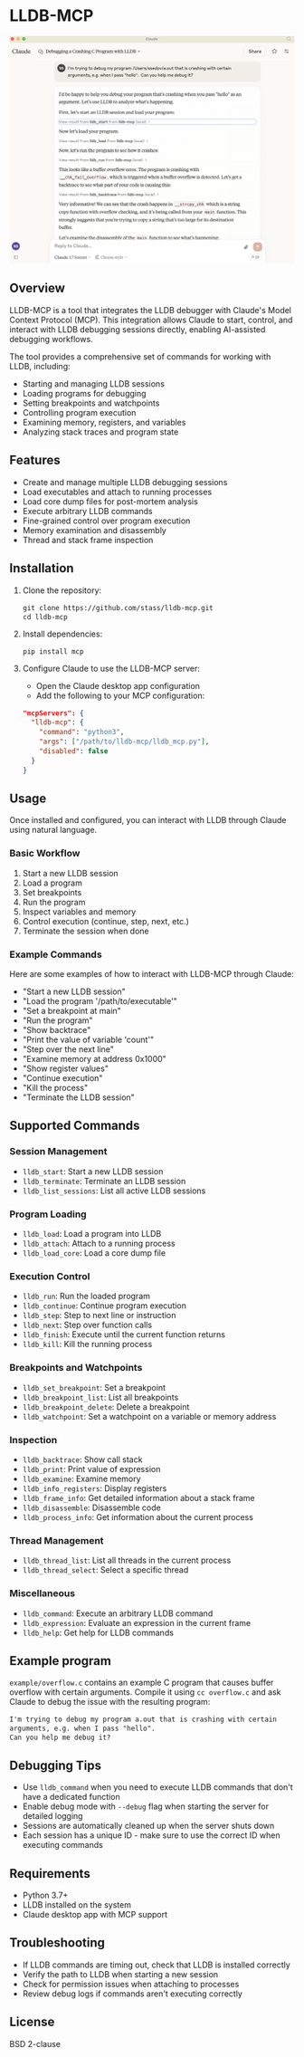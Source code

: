 # LLDB-MCP

![Screenshot](screenshot.png)

## Overview

LLDB-MCP is a tool that integrates the LLDB debugger with Claude's Model Context Protocol (MCP). This integration allows Claude to start, control, and interact with LLDB debugging sessions directly, enabling AI-assisted debugging workflows.

The tool provides a comprehensive set of commands for working with LLDB, including:
- Starting and managing LLDB sessions
- Loading programs for debugging
- Setting breakpoints and watchpoints
- Controlling program execution
- Examining memory, registers, and variables
- Analyzing stack traces and program state

## Features

- Create and manage multiple LLDB debugging sessions
- Load executables and attach to running processes
- Load core dump files for post-mortem analysis
- Execute arbitrary LLDB commands
- Fine-grained control over program execution
- Memory examination and disassembly
- Thread and stack frame inspection

## Installation

1. Clone the repository:
   ```
   git clone https://github.com/stass/lldb-mcp.git
   cd lldb-mcp
   ```

2. Install dependencies:
   ```
   pip install mcp
   ```

3. Configure Claude to use the LLDB-MCP server:
   - Open the Claude desktop app configuration
   - Add the following to your MCP configuration:
   ```json
   "mcpServers": {
     "lldb-mcp": {
       "command": "python3",
       "args": ["/path/to/lldb-mcp/lldb_mcp.py"],
       "disabled": false
     }
   }
   ```

## Usage

Once installed and configured, you can interact with LLDB through Claude using natural language.

### Basic Workflow

1. Start a new LLDB session
2. Load a program
3. Set breakpoints
4. Run the program
5. Inspect variables and memory
6. Control execution (continue, step, next, etc.)
7. Terminate the session when done

### Example Commands

Here are some examples of how to interact with LLDB-MCP through Claude:

- "Start a new LLDB session"
- "Load the program '/path/to/executable'"
- "Set a breakpoint at main"
- "Run the program"
- "Show backtrace"
- "Print the value of variable 'count'"
- "Step over the next line"
- "Examine memory at address 0x1000"
- "Show register values"
- "Continue execution"
- "Kill the process"
- "Terminate the LLDB session"

## Supported Commands

### Session Management
- `lldb_start`: Start a new LLDB session
- `lldb_terminate`: Terminate an LLDB session
- `lldb_list_sessions`: List all active LLDB sessions

### Program Loading
- `lldb_load`: Load a program into LLDB
- `lldb_attach`: Attach to a running process
- `lldb_load_core`: Load a core dump file

### Execution Control
- `lldb_run`: Run the loaded program
- `lldb_continue`: Continue program execution
- `lldb_step`: Step to next line or instruction
- `lldb_next`: Step over function calls
- `lldb_finish`: Execute until the current function returns
- `lldb_kill`: Kill the running process

### Breakpoints and Watchpoints
- `lldb_set_breakpoint`: Set a breakpoint
- `lldb_breakpoint_list`: List all breakpoints
- `lldb_breakpoint_delete`: Delete a breakpoint
- `lldb_watchpoint`: Set a watchpoint on a variable or memory address

### Inspection
- `lldb_backtrace`: Show call stack
- `lldb_print`: Print value of expression
- `lldb_examine`: Examine memory
- `lldb_info_registers`: Display registers
- `lldb_frame_info`: Get detailed information about a stack frame
- `lldb_disassemble`: Disassemble code
- `lldb_process_info`: Get information about the current process

### Thread Management
- `lldb_thread_list`: List all threads in the current process
- `lldb_thread_select`: Select a specific thread

### Miscellaneous
- `lldb_command`: Execute an arbitrary LLDB command
- `lldb_expression`: Evaluate an expression in the current frame
- `lldb_help`: Get help for LLDB commands

## Example program

`example/overflow.c` contains an example C program that causes buffer overflow with certain arguments.
Compile it using `cc overflow.c` and ask Claude to debug the issue with the resulting program:
```
I'm trying to debug my program a.out that is crashing with certain arguments, e.g. when I pass "hello".
Can you help me debug it?
```

## Debugging Tips

- Use `lldb_command` when you need to execute LLDB commands that don't have a dedicated function
- Enable debug mode with `--debug` flag when starting the server for detailed logging
- Sessions are automatically cleaned up when the server shuts down
- Each session has a unique ID - make sure to use the correct ID when executing commands

## Requirements

- Python 3.7+
- LLDB installed on the system
- Claude desktop app with MCP support

## Troubleshooting

- If LLDB commands are timing out, check that LLDB is installed correctly
- Verify the path to LLDB when starting a new session
- Check for permission issues when attaching to processes
- Review debug logs if commands aren't executing correctly

## License

BSD 2-clause
